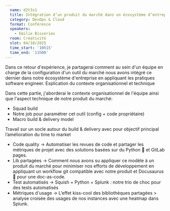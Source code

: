 ```yaml
---
  name: d2t3s1
  title: Intégration d’un produit du marché dans un écosystème d’entreprise - retour sur notre développeur expérience
  category: DevOps & Cloud
  format: Conférence
  speakers: 
    - Emilie Bisseriex
  room: Créativité
  slot: 04/10/2025
  time_start: '10h15'
  time_end: '11h00'
---
```

Dans ce retour d'expérience, je partagerai comment au sein d'un équipe en charge de la configuration d'un outil du marché nous avons intégré ce dernier dans notre écosystème d'entreprise en appliquant les pratiques software engineer.
Explication du contexte organisationnel et technique

Dans cette partie, j'aborderai le contexte organisationnel de l'équipe ainsi que l'aspect technique de notre produit du marché:

- Squad build
- Notre job pour paramétrer cet outil (config + code propriétaire)
- Macro build & delivery model

Travail sur un socle autour du build & delivery avec pour objectif principal l’amélioration du time to market

- Code quality -> Automatiser les revues de code et partager les métriques de projet avec des solutions basées sur du Python 🐍 et GitLab pages.
- Lib partagées -> Comment nous avons su appliquer ce modèle à un produit du marché pour minimiser nos efforts de développement en appliquant un workflow git compatible avec notre produit et Docusaurus 🦖 pour une doc-as-code.
- Test automatisés -> Squish + Python + Splunk : notre trio de choc pour des tests automatisés
- Métriques d'usage -> L’effet kiss-cool des bibliothèques partagées > analyse croisée des usages de nos instances avec une heatmap dans Splunk.

